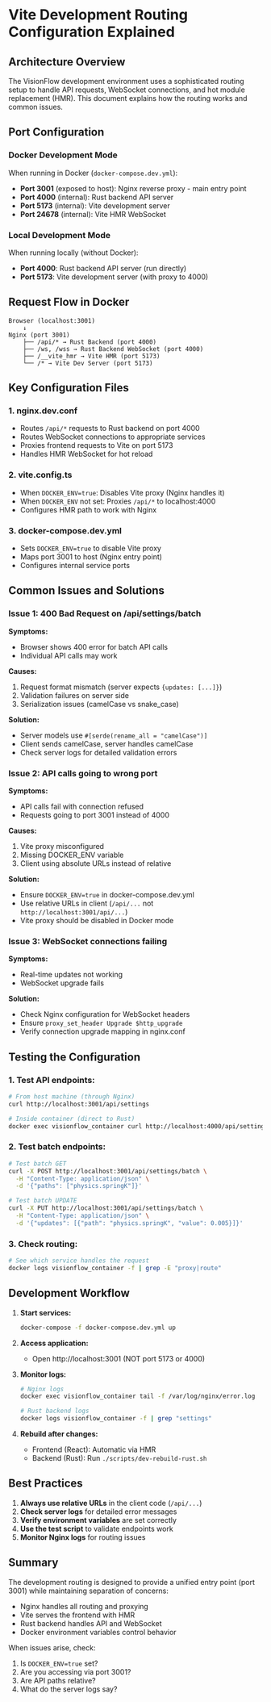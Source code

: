 # Vite Development Routing Configuration Explained

## Architecture Overview

The VisionFlow development environment uses a sophisticated routing setup to handle API requests, WebSocket connections, and hot module replacement (HMR). This document explains how the routing works and common issues.

## Port Configuration

### Docker Development Mode
When running in Docker (`docker-compose.dev.yml`):

- **Port 3001** (exposed to host): Nginx reverse proxy - main entry point
- **Port 4000** (internal): Rust backend API server
- **Port 5173** (internal): Vite development server
- **Port 24678** (internal): Vite HMR WebSocket

### Local Development Mode
When running locally (without Docker):

- **Port 4000**: Rust backend API server (run directly)
- **Port 5173**: Vite development server (with proxy to 4000)

## Request Flow in Docker

```
Browser (localhost:3001)
    ↓
Nginx (port 3001)
    ├── /api/* → Rust Backend (port 4000)
    ├── /ws, /wss → Rust Backend WebSocket (port 4000)
    ├── /__vite_hmr → Vite HMR (port 5173)
    └── /* → Vite Dev Server (port 5173)
```

## Key Configuration Files

### 1. nginx.dev.conf
- Routes `/api/*` requests to Rust backend on port 4000
- Routes WebSocket connections to appropriate services
- Proxies frontend requests to Vite on port 5173
- Handles HMR WebSocket for hot reload

### 2. vite.config.ts
- When `DOCKER_ENV=true`: Disables Vite proxy (Nginx handles it)
- When `DOCKER_ENV` not set: Proxies `/api/*` to localhost:4000
- Configures HMR path to work with Nginx

### 3. docker-compose.dev.yml
- Sets `DOCKER_ENV=true` to disable Vite proxy
- Maps port 3001 to host (Nginx entry point)
- Configures internal service ports

## Common Issues and Solutions

### Issue 1: 400 Bad Request on /api/settings/batch

**Symptoms:**
- Browser shows 400 error for batch API calls
- Individual API calls may work

**Causes:**
1. Request format mismatch (server expects `{updates: [...]}`)
2. Validation failures on server side
3. Serialization issues (camelCase vs snake_case)

**Solution:**
- Server models use `#[serde(rename_all = "camelCase")]`
- Client sends camelCase, server handles camelCase
- Check server logs for detailed validation errors

### Issue 2: API calls going to wrong port

**Symptoms:**
- API calls fail with connection refused
- Requests going to port 3001 instead of 4000

**Causes:**
1. Vite proxy misconfigured
2. Missing DOCKER_ENV variable
3. Client using absolute URLs instead of relative

**Solution:**
- Ensure `DOCKER_ENV=true` in docker-compose.dev.yml
- Use relative URLs in client (`/api/...` not `http://localhost:3001/api/...`)
- Vite proxy should be disabled in Docker mode

### Issue 3: WebSocket connections failing

**Symptoms:**
- Real-time updates not working
- WebSocket upgrade fails

**Solution:**
- Check Nginx configuration for WebSocket headers
- Ensure `proxy_set_header Upgrade $http_upgrade`
- Verify connection upgrade mapping in nginx.conf

## Testing the Configuration

### 1. Test API endpoints:
```bash
# From host machine (through Nginx)
curl http://localhost:3001/api/settings

# Inside container (direct to Rust)
docker exec visionflow_container curl http://localhost:4000/api/settings
```

### 2. Test batch endpoints:
```bash
# Test batch GET
curl -X POST http://localhost:3001/api/settings/batch \
  -H "Content-Type: application/json" \
  -d '{"paths": ["physics.springK"]}'

# Test batch UPDATE
curl -X PUT http://localhost:3001/api/settings/batch \
  -H "Content-Type: application/json" \
  -d '{"updates": [{"path": "physics.springK", "value": 0.005}]}'
```

### 3. Check routing:
```bash
# See which service handles the request
docker logs visionflow_container -f | grep -E "proxy|route"
```

## Development Workflow

1. **Start services:**
   ```bash
   docker-compose -f docker-compose.dev.yml up
   ```

2. **Access application:**
   - Open http://localhost:3001 (NOT port 5173 or 4000)

3. **Monitor logs:**
   ```bash
   # Nginx logs
   docker exec visionflow_container tail -f /var/log/nginx/error.log
   
   # Rust backend logs
   docker logs visionflow_container -f | grep "settings"
   ```

4. **Rebuild after changes:**
   - Frontend (React): Automatic via HMR
   - Backend (Rust): Run `./scripts/dev-rebuild-rust.sh`

## Best Practices

1. **Always use relative URLs** in the client code (`/api/...`)
2. **Check server logs** for detailed error messages
3. **Verify environment variables** are set correctly
4. **Use the test script** to validate endpoints work
5. **Monitor Nginx logs** for routing issues

## Summary

The development routing is designed to provide a unified entry point (port 3001) while maintaining separation of concerns:
- Nginx handles all routing and proxying
- Vite serves the frontend with HMR
- Rust backend handles API and WebSocket
- Docker environment variables control behavior

When issues arise, check:
1. Is `DOCKER_ENV=true` set?
2. Are you accessing via port 3001?
3. Are API paths relative?
4. What do the server logs say?